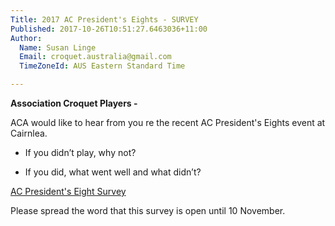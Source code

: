 ```yaml
---
Title: 2017 AC President's Eights - SURVEY
Published: 2017-10-26T10:51:27.6463036+11:00
Author:
  Name: Susan Linge
  Email: croquet.australia@gmail.com
  TimeZoneId: AUS Eastern Standard Time

---
```

**Association Croquet Players -** 

ACA would like to hear from you re the recent AC President's Eights event at Cairnlea.

- If you didn’t play, why not?
  
- If you did, what went well and what didn’t?  

[AC President's Eight Survey](https://www.surveymonkey.com/r/ACEights17)

Please spread the word that this survey is open until 10 November.